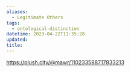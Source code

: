 ```yaml
---
aliases:
  - Legitimate Others
tags:
  - ontological-distinction
datetime: 2023-04-22T11:35:28
updated: 
title:
---
```


https://plush.city/@mawr/110233588717833213